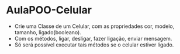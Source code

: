 # AulaPOO-Celular
- Crie uma Classe de um Celular, com as propriedades cor, modelo, tamanho, ligado(booleano). 
- Com os métodos, ligar, desligar, fazer ligação, enviar mensagem. 
- Só será possível executar tais métodos se o celular estiver ligado.
